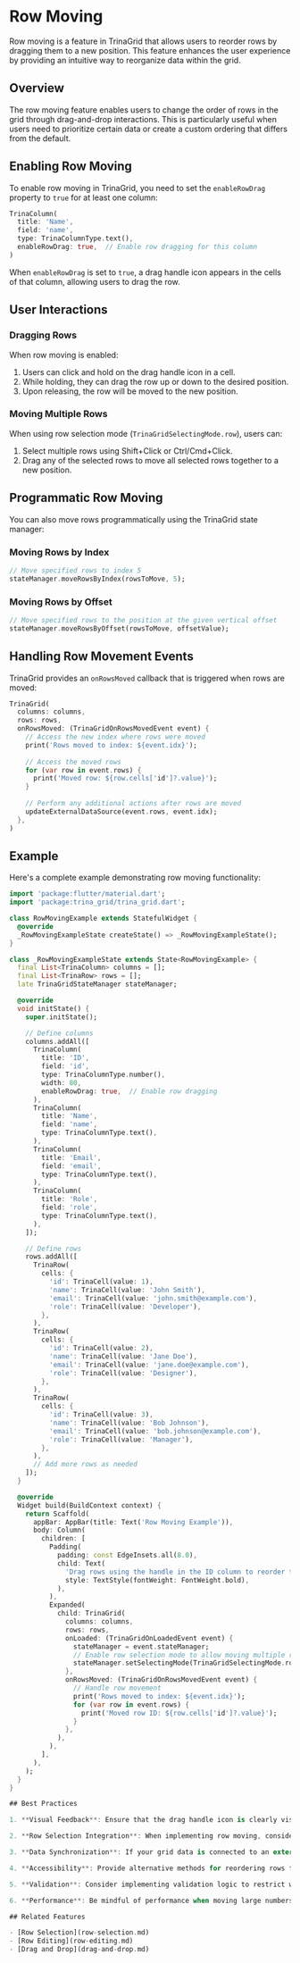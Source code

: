 # Row Moving

Row moving is a feature in TrinaGrid that allows users to reorder rows by dragging them to a new position. This feature enhances the user experience by providing an intuitive way to reorganize data within the grid.

## Overview

The row moving feature enables users to change the order of rows in the grid through drag-and-drop interactions. This is particularly useful when users need to prioritize certain data or create a custom ordering that differs from the default.

## Enabling Row Moving

To enable row moving in TrinaGrid, you need to set the `enableRowDrag` property to `true` for at least one column:

```dart
TrinaColumn(
  title: 'Name',
  field: 'name',
  type: TrinaColumnType.text(),
  enableRowDrag: true,  // Enable row dragging for this column
)
```

When `enableRowDrag` is set to `true`, a drag handle icon appears in the cells of that column, allowing users to drag the row.

## User Interactions

### Dragging Rows

When row moving is enabled:

1. Users can click and hold on the drag handle icon in a cell.
2. While holding, they can drag the row up or down to the desired position.
3. Upon releasing, the row will be moved to the new position.

### Moving Multiple Rows

When using row selection mode (`TrinaGridSelectingMode.row`), users can:

1. Select multiple rows using Shift+Click or Ctrl/Cmd+Click.
2. Drag any of the selected rows to move all selected rows together to a new position.

## Programmatic Row Moving

You can also move rows programmatically using the TrinaGrid state manager:

### Moving Rows by Index

```dart
// Move specified rows to index 5
stateManager.moveRowsByIndex(rowsToMove, 5);
```

### Moving Rows by Offset

```dart
// Move specified rows to the position at the given vertical offset
stateManager.moveRowsByOffset(rowsToMove, offsetValue);
```

## Handling Row Movement Events

TrinaGrid provides an `onRowsMoved` callback that is triggered when rows are moved:

```dart
TrinaGrid(
  columns: columns,
  rows: rows,
  onRowsMoved: (TrinaGridOnRowsMovedEvent event) {
    // Access the new index where rows were moved
    print('Rows moved to index: ${event.idx}');
    
    // Access the moved rows
    for (var row in event.rows) {
      print('Moved row: ${row.cells['id']?.value}');
    }
    
    // Perform any additional actions after rows are moved
    updateExternalDataSource(event.rows, event.idx);
  },
)
```

## Example

Here's a complete example demonstrating row moving functionality:

```dart
import 'package:flutter/material.dart';
import 'package:trina_grid/trina_grid.dart';

class RowMovingExample extends StatefulWidget {
  @override
  _RowMovingExampleState createState() => _RowMovingExampleState();
}

class _RowMovingExampleState extends State<RowMovingExample> {
  final List<TrinaColumn> columns = [];
  final List<TrinaRow> rows = [];
  late TrinaGridStateManager stateManager;

  @override
  void initState() {
    super.initState();

    // Define columns
    columns.addAll([
      TrinaColumn(
        title: 'ID',
        field: 'id',
        type: TrinaColumnType.number(),
        width: 80,
        enableRowDrag: true,  // Enable row dragging
      ),
      TrinaColumn(
        title: 'Name',
        field: 'name',
        type: TrinaColumnType.text(),
      ),
      TrinaColumn(
        title: 'Email',
        field: 'email',
        type: TrinaColumnType.text(),
      ),
      TrinaColumn(
        title: 'Role',
        field: 'role',
        type: TrinaColumnType.text(),
      ),
    ]);

    // Define rows
    rows.addAll([
      TrinaRow(
        cells: {
          'id': TrinaCell(value: 1),
          'name': TrinaCell(value: 'John Smith'),
          'email': TrinaCell(value: 'john.smith@example.com'),
          'role': TrinaCell(value: 'Developer'),
        },
      ),
      TrinaRow(
        cells: {
          'id': TrinaCell(value: 2),
          'name': TrinaCell(value: 'Jane Doe'),
          'email': TrinaCell(value: 'jane.doe@example.com'),
          'role': TrinaCell(value: 'Designer'),
        },
      ),
      TrinaRow(
        cells: {
          'id': TrinaCell(value: 3),
          'name': TrinaCell(value: 'Bob Johnson'),
          'email': TrinaCell(value: 'bob.johnson@example.com'),
          'role': TrinaCell(value: 'Manager'),
        },
      ),
      // Add more rows as needed
    ]);
  }

  @override
  Widget build(BuildContext context) {
    return Scaffold(
      appBar: AppBar(title: Text('Row Moving Example')),
      body: Column(
        children: [
          Padding(
            padding: const EdgeInsets.all(8.0),
            child: Text(
              'Drag rows using the handle in the ID column to reorder them',
              style: TextStyle(fontWeight: FontWeight.bold),
            ),
          ),
          Expanded(
            child: TrinaGrid(
              columns: columns,
              rows: rows,
              onLoaded: (TrinaGridOnLoadedEvent event) {
                stateManager = event.stateManager;
                // Enable row selection mode to allow moving multiple rows
                stateManager.setSelectingMode(TrinaGridSelectingMode.row);
              },
              onRowsMoved: (TrinaGridOnRowsMovedEvent event) {
                // Handle row movement
                print('Rows moved to index: ${event.idx}');
                for (var row in event.rows) {
                  print('Moved row ID: ${row.cells['id']?.value}');
                }
              },
            ),
          ),
        ],
      ),
    );
  }
}

## Best Practices

1. **Visual Feedback**: Ensure that the drag handle icon is clearly visible and distinguishable to provide users with a clear indication of where to click for dragging.

2. **Row Selection Integration**: When implementing row moving, consider enabling row selection mode to allow users to move multiple rows simultaneously.

3. **Data Synchronization**: If your grid data is connected to an external data source, make sure to update the source when rows are moved to maintain consistency.

4. **Accessibility**: Provide alternative methods for reordering rows for users who may have difficulty with drag-and-drop interactions, such as keyboard shortcuts or context menu options.

5. **Validation**: Consider implementing validation logic to restrict where certain rows can be moved if your application has specific business rules about row ordering.

6. **Performance**: Be mindful of performance when moving large numbers of rows, especially in grids with many columns or complex cell renderers.

## Related Features

- [Row Selection](row-selection.md)
- [Row Editing](row-editing.md)
- [Drag and Drop](drag-and-drop.md)
